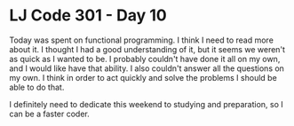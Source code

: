 # LJ Code 301 - Day 10

Today was spent on functional programming. I think I need to read more about it. I thought I had a good understanding of it, but it seems we weren't as quick as I wanted to be. I probably couldn't have done it all on my own, and I would like have that ability. I also couldn't answer all the questions on my own. I think in order to act quickly and solve the problems I should be able to do that.

I definitely need to dedicate this weekend to studying and preparation, so I can be a faster coder.
